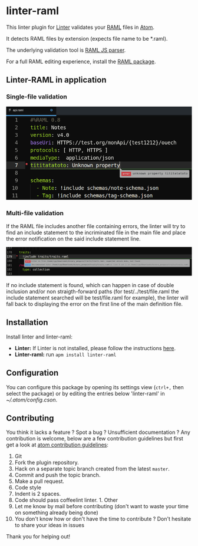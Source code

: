linter-raml
=========================

This linter plugin for [Linter](https://github.com/AtomLinter/Linter) validates your [RAML](http://raml.org) files in [Atom](https://atom.io/).

It detects RAML files by extension (expects file name to be *.raml).

The underlying validation tool is [RAML JS parser](https://github.com/raml-org/raml-js-parser).

For a full RAML editing experience, install the [RAML package](https://atom.io/packages/raml).

## Linter-RAML in application

### Single-file validation

![linter-raml in action](https://raw.githubusercontent.com/quilicicf/linter-raml/master/linter-raml-in-action.png)

### Multi-file validation

If the RAML file includes another file containing errors, the linter will try to find an include statement to the incriminated file in the main file and place the error notification on the said include statement line.

![linter-raml in action](https://raw.githubusercontent.com/quilicicf/linter-raml/master/linter-raml-multi-file.png)

If no include statement is found, which can happen in case of double inclusion and/or non straigth-forward paths (for test/../test/file.raml the include statement searched will be test/file.raml for example), the linter will fall back to displaying the error on the first line of the main definition file.

## Installation

Install linter and linter-raml:
- __Linter:__ If Linter is not installed, please follow the instructions [here](https://github.com/AtomLinter/Linter).
- __Linter-raml:__ run `apm install linter-raml`

## Configuration 

You can configure this package by opening its settings view (`ctrl+,` then select the package) or by editing the entries below 'linter-raml' in _~/.atom/config.cson_.

## Contributing

You think it lacks a feature ? Spot a bug ? Unsufficient documentation ?
Any contribution is welcome, below are a few contribution guidelines but first get a look at [atom contribution guidelines](https://github.com/atom/atom/blob/master/CONTRIBUTING.md):

1. Git
  1. Fork the plugin repository.
  1. Hack on a separate topic branch created from the latest `master`.
  1. Commit and push the topic branch.
  1. Make a pull request.
1. Code style
  1. Indent is 2 spaces.
  1. Code should pass coffeelint linter.
1. Other
  1. Let me know by mail before contributing (don't want to waste your time on something already being done)
  1. You don't know how or don't have the time to contribute ? Don't hesitate to share your ideas in issues


Thank you for helping out!
